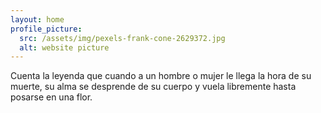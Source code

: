 ```yaml
---
layout: home
profile_picture:
  src: /assets/img/pexels-frank-cone-2629372.jpg
  alt: website picture
---
```

 
  Cuenta la leyenda que cuando a un hombre o mujer le llega la hora de su muerte, su alma se desprende de su cuerpo y vuela libremente hasta posarse en una flor.